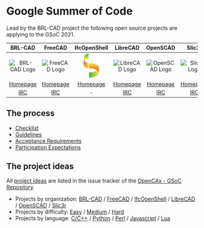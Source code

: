 # Google Summer of Code

Lead by the BRL-CAD project the following open source projects are applying to the GSoC 2021.

| BRL-CAD | FreeCAD | IfcOpenShell | LibreCAD | OpenSCAD | Slic3r |
|:-------:|:-------:|:--------:|:--------:|:--------:|:------:|
| ![BRL-CAD Logo](assets/logos/brlcad_64.png) | ![FreeCAD Logo](assets/logos/freecad_64.png) | ![IfcOpenShell Logo](assets/logos/ifcopenshell_64.png) | ![LibreCAD Logo](assets/logos/librecad_64.png) | ![OpenSCAD Logo](assets/logos/openscad_64.png) | ![Slic3r Logo](assets/logos/slic3r_64.png) |
| [Homepage](https://brlcad.org/) | [Homepage](https://www.freecadweb.org/) | [Homepage](http://www.ifcopenshell.org/) | [Homepage](https://librecad.org/) | [Homepage](https://www.openscad.org/) | [Homepage](https://slic3r.org/) |
| [IRC](https://webchat.freenode.net/?channels=brlcad) | [IRC](https://webchat.freenode.net/?channels=freecad) | - | [IRC](https://webchat.freenode.net/?channels=librecad) | [IRC](https://webchat.freenode.net/?channels=openscad) | [IRC](https://webchat.freenode.net/?channels=slic3r) |

## The process

* [Checklist](gsoc_checklist.html)
* [Guidelines](gsoc_guidelines.html)
* [Acceptance Requirements](gsoc_acceptance.html)
* [Participation Expectations](gsoc_expectations.html)

## The project ideas

All [project ideas](https://github.com/opencax/GSoC/issues?q=is%3Aissue+is%3Aopen+label%3A%22GSoC+2021%22) are listed in the issue tracker of the [OpenCAx - GSoC Repository](https://github.com/opencax/GSoC).

* Projects by organization: [BRL-CAD](https://github.com/opencax/GSoC/issues?q=is%3Aopen+sort%3Aupdated-desc+label%3A%22GSoC+2021%22+label%3A%22Project%3A+BRL-CAD%22) / [FreeCAD](https://github.com/opencax/GSoC/issues?q=is%3Aopen+sort%3Aupdated-desc+label%3A%22GSoC+2021%22+label%3A%22Project%3A+FreeCAD%22) / [IfcOpenShell](https://github.com/opencax/GSoC/issues?q=is%3Aopen+sort%3Aupdated-desc+label%3A%22GSoC+2021%22+label%3A%22Project%3A+IfcOpenShell%22) / [LibreCAD](https://github.com/opencax/GSoC/issues?q=is%3Aopen+sort%3Aupdated-desc+label%3A%22GSoC+2021%22+label%3A%22Project%3A+LibreCAD%22) / [OpenSCAD](https://github.com/opencax/GSoC/issues?q=is%3Aopen+sort%3Aupdated-desc+label%3A%22GSoC+2021%22+label%3A%22Project%3A+OpenSCAD%22) / [Slic3r](https://github.com/opencax/GSoC/issues?q=is%3Aopen+sort%3Aupdated-desc+label%3A%22GSoC+2021%22+label%3A%22Project%3A+Slic3r%22)
* Projects by difficulty: [Easy](https://github.com/opencax/GSoC/issues?q=is%3Aissue+is%3Aopen+sort%3Aupdated-desc+label%3A%22GSoC+2021%22+label%3A%22Difficulty%3A+Easy%22) / [Medium](https://github.com/opencax/GSoC/issues?q=is%3Aissue+is%3Aopen+sort%3Aupdated-desc+label%3A%22GSoC+2021%22+label%3A%22Difficulty%3A+Medium%22) / [Hard](https://github.com/opencax/GSoC/issues?q=is%3Aissue+is%3Aopen+sort%3Aupdated-desc+label%3A%22GSoC+2021%22+label%3A%22Difficulty%3A+Hard%22)
* Projects by language: [C/C++](https://github.com/opencax/GSoC/issues?q=is%3Aissue+is%3Aopen+sort%3Aupdated-desc+label%3A%22GSoC+2021%22+label%3A%22Lang%3A+C%2B%2B%22) / [Python](https://github.com/opencax/GSoC/issues?q=is%3Aissue+is%3Aopen+sort%3Aupdated-desc+label%3A%22GSoC+2021%22+label%3A%22Lang%3A+Python%22) / [Perl](https://github.com/opencax/GSoC/issues?q=is%3Aissue+is%3Aopen+sort%3Aupdated-desc+label%3A%22GSoC+2021%22+label%3A%22Lang%3A+Perl%22) / [Javascript](https://github.com/opencax/GSoC/issues?q=is%3Aopen+sort%3Aupdated-desc+label%3A%22GSoC+2021%22+label%3A%22Lang%3A+Javascript%22) / [Lua](https://github.com/opencax/GSoC/issues?q=is%3Aopen+sort%3Aupdated-desc+label%3A%22GSoC+2021%22+label%3A%22Lang%3A+Lua%22)

